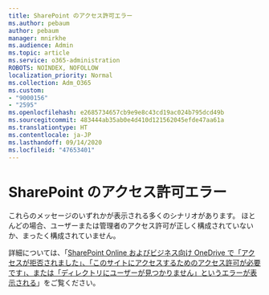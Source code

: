 ```yaml
---
title: SharePoint のアクセス許可エラー
ms.author: pebaum
author: pebaum
manager: mnirkhe
ms.audience: Admin
ms.topic: article
ms.service: o365-administration
ROBOTS: NOINDEX, NOFOLLOW
localization_priority: Normal
ms.collection: Adm_O365
ms.custom:
- "9000156"
- "2595"
ms.openlocfilehash: e2685734657cb9e9e8c43cd19ac024b795dcd49b
ms.sourcegitcommit: 483444ab35ab0e4d410d121562045efde47aa61a
ms.translationtype: HT
ms.contentlocale: ja-JP
ms.lasthandoff: 09/14/2020
ms.locfileid: "47653401"
---
```

# <a name="sharepoint-permissions-errors"></a>SharePoint のアクセス許可エラー

これらのメッセージのいずれかが表示される多くのシナリオがあります。 ほとんどの場合、ユーザーまたは管理者のアクセス許可が正しく構成されていないか、まったく構成されていません。 

詳細については、「[SharePoint Online およびビジネス向け OneDrive で「アクセスが拒否されました」、「このサイトにアクセスするためのアクセス許可が必要です」、または「ディレクトリにユーザーが見つかりません」というエラーが表示される](https://docs.microsoft.com/sharepoint/support/administration/access-denied-or-need-permission-error-sharepoint-online-or-onedrive-for-business)」をご覧ください。
